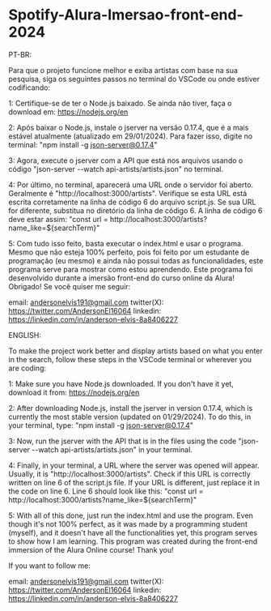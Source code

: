 
# Spotify-Alura-Imersao-front-end-2024

PT-BR:

Para que o projeto funcione melhor e exiba artistas com base na sua pesquisa, siga os seguintes passos no terminal do VSCode ou onde estiver codificando:

1: Certifique-se de ter o Node.js baixado. Se ainda não tiver, faça o download em: https://nodejs.org/en

2: Após baixar o Node.js, instale o jserver na versão 0.17.4, que é a mais estável atualmente (atualizado em 29/01/2024). Para fazer isso, digite no terminal: "npm install -g json-server@0.17.4"

3: Agora, execute o jserver com a API que está nos arquivos usando o código "json-server --watch api-artists/artists.json" no terminal.

4: Por último, no terminal, aparecerá uma URL onde o servidor foi aberto. Geralmente é "http://localhost:3000/artists". Verifique se esta URL está escrita corretamente na linha de código 6 do arquivo script.js. Se sua URL for diferente, substitua no diretório da linha de código 6. A linha de código 6 deve estar assim: "const url = http://localhost:3000/artists?name_like=${searchTerm}"

5: Com tudo isso feito, basta executar o index.html e usar o programa. Mesmo que não esteja 100% perfeito, pois foi feito por um estudante de programação (eu mesmo) e ainda não possui todas as funcionalidades, este programa serve para mostrar como estou aprendendo. Este programa foi desenvolvido durante a imersão front-end do curso online da Alura! Obrigado!
Se você quiser me seguir:

email: andersonelvis191@gmail.com
twitter(X): https://twitter.com/AndersonEl16064
linkedin: https://linkedin.com/in/anderson-elvis-8a8406227

ENGLISH:

To make the project work better and display artists based on what you enter in the search, follow these steps in the VSCode terminal or wherever you are coding:

1: Make sure you have Node.js downloaded. If you don't have it yet, download it from: https://nodejs.org/en

2: After downloading Node.js, install the jserver in version 0.17.4, which is currently the most stable version (updated on 01/29/2024). To do this, in your terminal, type: "npm install -g json-server@0.17.4"

3: Now, run the jserver with the API that is in the files using the code "json-server --watch api-artists/artists.json" in your terminal.

4: Finally, in your terminal, a URL where the server was opened will appear. Usually, it is "http://localhost:3000/artists". Check if this URL is correctly written on line 6 of the script.js file. If your URL is different, just replace it in the code on line 6. Line 6 should look like this: "const url = http://localhost:3000/artists?name_like=${searchTerm}"

5: With all of this done, just run the index.html and use the program. Even though it's not 100% perfect, as it was made by a programming student (myself), and it doesn't have all the functionalities yet, this program serves to show how I am learning. This program was created during the front-end immersion of the Alura Online course! Thank you!

If you want to follow me:

email: andersonelvis191@gmail.com
twitter(X): https://twitter.com/AndersonEl16064
linkedin: https://linkedin.com/in/anderson-elvis-8a8406227



